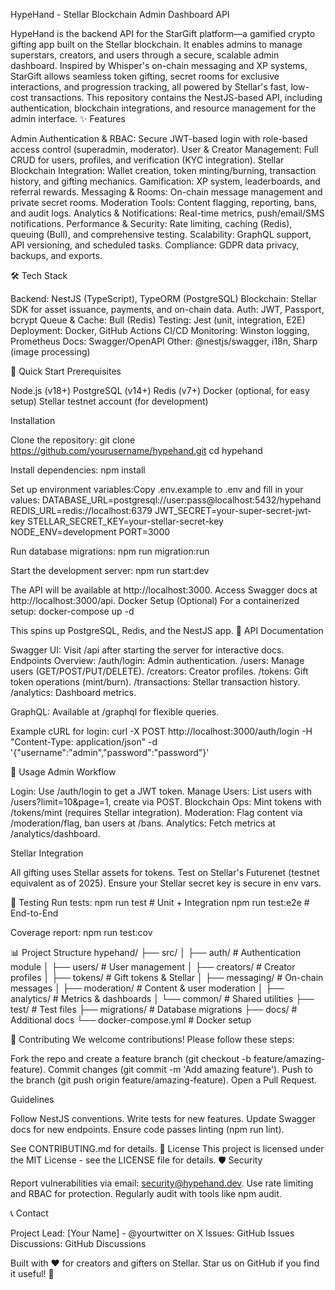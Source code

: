 HypeHand - Stellar Blockchain Admin Dashboard API

HypeHand is the backend API for the StarGift platform—a gamified crypto gifting app built on the Stellar blockchain. It enables admins to manage superstars, creators, and users through a secure, scalable admin dashboard. Inspired by Whisper's on-chain messaging and XP systems, StarGift allows seamless token gifting, secret rooms for exclusive interactions, and progression tracking, all powered by Stellar's fast, low-cost transactions. This repository contains the NestJS-based API, including authentication, blockchain integrations, and resource management for the admin interface. ✨ Features

Admin Authentication & RBAC: Secure JWT-based login with role-based access control (superadmin, moderator). User & Creator Management: Full CRUD for users, profiles, and verification (KYC integration). Stellar Blockchain Integration: Wallet creation, token minting/burning, transaction history, and gifting mechanics. Gamification: XP system, leaderboards, and referral rewards. Messaging & Rooms: On-chain message management and private secret rooms. Moderation Tools: Content flagging, reporting, bans, and audit logs. Analytics & Notifications: Real-time metrics, push/email/SMS notifications. Performance & Security: Rate limiting, caching (Redis), queuing (Bull), and comprehensive testing. Scalability: GraphQL support, API versioning, and scheduled tasks. Compliance: GDPR data privacy, backups, and exports.

🛠 Tech Stack

Backend: NestJS (TypeScript), TypeORM (PostgreSQL) Blockchain: Stellar SDK for asset issuance, payments, and on-chain data. Auth: JWT, Passport, bcrypt Queue & Cache: Bull (Redis) Testing: Jest (unit, integration, E2E) Deployment: Docker, GitHub Actions CI/CD Monitoring: Winston logging, Prometheus Docs: Swagger/OpenAPI Other: @nestjs/swagger, i18n, Sharp (image processing)

🚀 Quick Start Prerequisites

Node.js (v18+) PostgreSQL (v14+) Redis (v7+) Docker (optional, for easy setup) Stellar testnet account (for development)

Installation

Clone the repository: git clone https://github.com/yourusername/hypehand.git cd hypehand

Install dependencies: npm install

Set up environment variables:Copy .env.example to .env and fill in your values: DATABASE_URL=postgresql://user:pass@localhost:5432/hypehand REDIS_URL=redis://localhost:6379 JWT_SECRET=your-super-secret-jwt-key STELLAR_SECRET_KEY=your-stellar-secret-key NODE_ENV=development PORT=3000

Run database migrations: npm run migration:run

Start the development server: npm run start:dev

The API will be available at http://localhost:3000. Access Swagger docs at http://localhost:3000/api. Docker Setup (Optional) For a containerized setup: docker-compose up -d

This spins up PostgreSQL, Redis, and the NestJS app. 📖 API Documentation

Swagger UI: Visit /api after starting the server for interactive docs. Endpoints Overview: /auth/login: Admin authentication. /users: Manage users (GET/POST/PUT/DELETE). /creators: Creator profiles. /tokens: Gift token operations (mint/burn). /transactions: Stellar transaction history. /analytics: Dashboard metrics.

GraphQL: Available at /graphql for flexible queries.

Example cURL for login: curl -X POST http://localhost:3000/auth/login
-H "Content-Type: application/json"
-d '{"username":"admin","password":"password"}'

🔧 Usage Admin Workflow

Login: Use /auth/login to get a JWT token. Manage Users: List users with /users?limit=10&page=1, create via POST. Blockchain Ops: Mint tokens with /tokens/mint (requires Stellar integration). Moderation: Flag content via /moderation/flag, ban users at /bans. Analytics: Fetch metrics at /analytics/dashboard.

Stellar Integration

All gifting uses Stellar assets for tokens. Test on Stellar's Futurenet (testnet equivalent as of 2025). Ensure your Stellar secret key is secure in env vars.

🧪 Testing Run tests: npm run test # Unit + Integration npm run test:e2e # End-to-End

Coverage report: npm run test:cov

📊 Project Structure hypehand/ ├── src/ │ ├── auth/ # Authentication module │ ├── users/ # User management │ ├── creators/ # Creator profiles │ ├── tokens/ # Gift tokens & Stellar │ ├── messaging/ # On-chain messages │ ├── moderation/ # Content & user moderation │ ├── analytics/ # Metrics & dashboards │ └── common/ # Shared utilities ├── test/ # Test files ├── migrations/ # Database migrations ├── docs/ # Additional docs └── docker-compose.yml # Docker setup

🤝 Contributing We welcome contributions! Please follow these steps:

Fork the repo and create a feature branch (git checkout -b feature/amazing-feature). Commit changes (git commit -m 'Add amazing feature'). Push to the branch (git push origin feature/amazing-feature). Open a Pull Request.

Guidelines

Follow NestJS conventions. Write tests for new features. Update Swagger docs for new endpoints. Ensure code passes linting (npm run lint).

See CONTRIBUTING.md for details. 📄 License This project is licensed under the MIT License - see the LICENSE file for details. 🛡️ Security

Report vulnerabilities via email: security@hypehand.dev. Use rate limiting and RBAC for protection. Regularly audit with tools like npm audit.

📞 Contact

Project Lead: [Your Name] - @yourtwitter on X Issues: GitHub Issues Discussions: GitHub Discussions

Built with ❤️ for creators and gifters on Stellar. Star us on GitHub if you find it useful! 🌟

